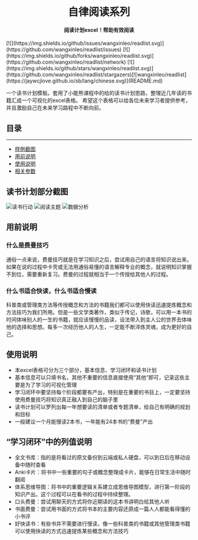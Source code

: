 <h1 align="center">自律阅读系列</h1>
<h4 align="center">阅读计划excel！帮助有效阅读</h4>
[![](https://img.shields.io/github/issues/wangxinleo/readlist.svg)](https://github.com/wangxinleo/readlist/issues)  [![](https://img.shields.io/github/forks/wangxinleo/readlist.svg)](https://github.com/wangxinleo/readlist/network) [![](https://img.shields.io/github/stars/wangxinleo/readlist.svg)](https://github.com/wangxinleo/readlist/stargazers)[![wangxinleo/readlist](https://jaywcjlove.github.io/sb/lang/chinese.svg)](README.md)

一个读书计划模板。套用了小能熊课程中的给的读书计划思路，整理近几年读的书籍汇成一个可视化的excel表格。
希望这个表格可以给各位未来学习者提供参考，并且激励自己在未来学习路程中不断向前。

## 目录
-----------------
- [样例截图](#读书计划部分截图)
- [用前说明](#用前说明)
- [使用说明](#使用说明)
- [相关参数](#“学习闭环”中的列值说明)
## 读书计划部分截图
![读书行动](https://raw.githubusercontent.com/wangxinleo/readlist/master/img/1.png)
![阅读主题](https://raw.githubusercontent.com/wangxinleo/readlist/master/img/2.png)
![数据分析](https://raw.githubusercontent.com/wangxinleo/readlist/master/img/3.png)
## 用前说明
### 什么是费曼技巧
通俗一点来说，费曼技巧就是在学习知识之后，尝试用自己的语言将知识说出来。如果在说的过程中卡壳或无法用通俗易懂的语言解释专业的概念，就说明知识掌握不到位，需要重新复习。费曼的过程就相当于一个传授给其他人的过程。
### 什么书适合快读，什么书适合慢读
科普类或管理类方法等传授概念和方法的书籍我们都可以使用快读迅速提炼概念和方法技巧为我们所用。但是一些文学类著作，类似于传记，诗歌，可以用一本书的时间体味别人的一生的书籍，就应该慢慢的品读，设法带入到主人公的世界去体味他的选择和思想。每多一次经历他人的人生，一定能不断淬炼灵魂，成为更好的自己。
## 使用说明
- 本excel表格可分为三个部分，基本信息、学习闭环和读书计划
- 基本信息可以只填书名，其他不重要的信息直接使用“其他”即可，记录这些主要是为了学习的可视化管理
- 学习闭环中要坚持每个阶段都要有产出，特别是在重要的书目上，一定要坚持使用费曼技巧将知识真正融入到自己的脑子里
- 读书计划可以罗列出每一年想要读的清单或者专题清单，给自己有明确的规划和目标
- 一般建议一个月能慢读2本书，一年能有24本书的“费曼”产出
## “学习闭环”中的列值说明
- 全文书库：指的是将看过的原文备份到云端或私人硬盘，可以到日后在移动设备中随时查看
- Anki卡片：将书中一些重要的句子或概念整理成卡片，能够在日常生活中随时翻阅
- 体系思维导图：将书中的重要逻辑关系建立成思维导图模型，进行第一阶段的知识产出。这个过程可以在看书的过程中持续整理。
- 口头费曼：尝试用聊天的方式将你近期读的这本书讲明白给其他人听
- 书面费曼：尝试用书面的方式将书本的主要内容还原成一篇人人都能看得懂的小书评
- 好快读书：有些书并不需要进行慢读，像一些科普类的书籍或其他管理类书籍可以使用快读的方式迅速提炼某些概念和方法技巧
